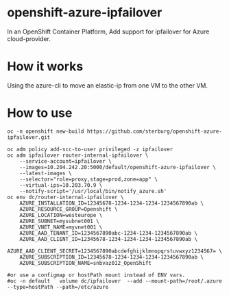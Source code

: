 # openshift-azure-ipfailover
In an OpenShift Container Platform, Add support for ipfailover for Azure cloud-provider.

# How it works
Using the azure-cli to move an elastic-ip from one VM to the other VM.

# How to use
```
oc -n openshift new-build https://github.com/sterburg/openshift-azure-ipfailover.git

oc adm policy add-scc-to-user privileged -z ipfailover
oc adm ipfailover router-internal-ipfailover \
    --service-account=ipfailover \
    --images=10.204.242.20:5000/default/openshift-azure-ipfailover \
    --latest-images \
    --selector="role=proxy,stage=prod,zone=app" \
    --virtual-ips=10.203.70.9 \
    --notify-script='/usr/local/bin/notify_azure.sh'
oc env dc/router-internal-ipfailover \
    AZURE_INSTALLATION_ID=12345678-1234-1234-1234-1234567890ab \
    AZURE_RESOURCE_GROUP=Openshift \
    AZURE_LOCATION=westeurope \
    AZURE_SUBNET=mysubnet001 \
    AZURE_VNET_NAME=myvnet001 \
    AZURE_AAD_TENANT_ID=1234567890abc-1234-1234-1234567890ab \
    AZURE_AAD_CLIENT_ID=12345678-1234-1234-1234-1234567890ab \
    AZURE_AAD_CLIENT_SECRET=1234567890abcdefghijklmnopqrstuvwxyz1234567= \
    AZURE_SUBSCRIPTION_ID=12345678-1234-1234-1234-1234567890ab \
    AZURE_SUBSCRIPTION_NAME=snbvaz012_OpenShift

#or use a configmap or hostPath mount instead of ENV vars.
#oc -n default   volume dc/ipfailover  --add --mount-path=/root/.azure --type=hostPath --path=/etc/azure
```

